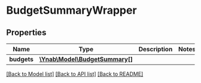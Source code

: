 # BudgetSummaryWrapper

## Properties
Name | Type | Description | Notes
------------ | ------------- | ------------- | -------------
**budgets** | [**\Ynab\Model\BudgetSummary[]**](BudgetSummary.md) |  | 

[[Back to Model list]](../README.md#documentation-for-models) [[Back to API list]](../README.md#documentation-for-api-endpoints) [[Back to README]](../README.md)


